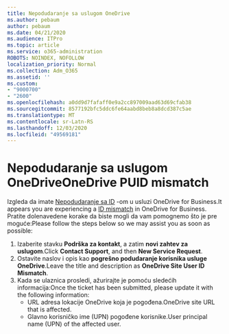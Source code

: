 ```yaml
---
title: Nepodudaranje sa uslugom OneDrive
ms.author: pebaum
author: pebaum
ms.date: 04/21/2020
ms.audience: ITPro
ms.topic: article
ms.service: o365-administration
ROBOTS: NOINDEX, NOFOLLOW
localization_priority: Normal
ms.collection: Adm_O365
ms.assetid: ''
ms.custom:
- "9000700"
- "2600"
ms.openlocfilehash: a0dd9d7fafaff0e9a2cc897009aad63d69cfab38
ms.sourcegitcommit: 8577192bfc5ddc6fe64aabd8beb8a8dcd387c5ae
ms.translationtype: MT
ms.contentlocale: sr-Latn-RS
ms.lasthandoff: 12/03/2020
ms.locfileid: "49569181"
---
```

# <a name="onedrive-puid-mismatch"></a><span data-ttu-id="7c4f1-102">Nepodudaranje sa uslugom OneDrive</span><span class="sxs-lookup"><span data-stu-id="7c4f1-102">OneDrive PUID mismatch</span></span>

<span data-ttu-id="7c4f1-103">Izgleda da imate [Nepodudaranje sa ID](https://docs.microsoft.com/sharepoint/troubleshoot/administration/access-denied-or-need-permission-error-sharepoint-online-or-onedrive-for-business#when-accessing-a-onedrive-site) -om u usluzi OneDrive for Business.</span><span class="sxs-lookup"><span data-stu-id="7c4f1-103">It appears you are experiencing a [ID mismatch](https://docs.microsoft.com/sharepoint/troubleshoot/administration/access-denied-or-need-permission-error-sharepoint-online-or-onedrive-for-business#when-accessing-a-onedrive-site) in OneDrive for Business.</span></span> <span data-ttu-id="7c4f1-104">Pratite dolenavedene korake da biste mogli da vam pomognemo što je pre moguće:</span><span class="sxs-lookup"><span data-stu-id="7c4f1-104">Please follow the steps below so we may assist you as soon as possible:</span></span>

1. <span data-ttu-id="7c4f1-105">Izaberite stavku  **Podrška za kontakt**, a zatim  **novi zahtev za uslugom**.</span><span class="sxs-lookup"><span data-stu-id="7c4f1-105">Click  **Contact Support**, and then  **New Service Request**.</span></span>
2. <span data-ttu-id="7c4f1-106">Ostavite naslov i opis kao  **pogrešno podudaranje korisnika usluge OneDrive**.</span><span class="sxs-lookup"><span data-stu-id="7c4f1-106">Leave the title and description as  **OneDrive Site User ID Mismatch**.</span></span>
3. <span data-ttu-id="7c4f1-107">Kada se ulaznica prosledi, ažurirajte je pomoću sledećih informacija:</span><span class="sxs-lookup"><span data-stu-id="7c4f1-107">Once the ticket has been submitted, please update it with the following information:</span></span>
    - <span data-ttu-id="7c4f1-108">URL adresa lokacije OneDrive koja je pogođena.</span><span class="sxs-lookup"><span data-stu-id="7c4f1-108">OneDrive site URL that is affected.</span></span>
    - <span data-ttu-id="7c4f1-109">Glavno korisničko ime (UPN) pogođene korisnike.</span><span class="sxs-lookup"><span data-stu-id="7c4f1-109">User principal name (UPN) of the affected user.</span></span>
